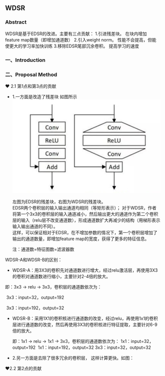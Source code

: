 ## WDSR
### Abstract
WDSR是基于EDSR的改进。主要有三点贡献：
1.引进残差块。 在块内增加feature map数量（即增加通道数）
2.引入weight norm。 性能不会提高，但能使更大的学习率加快训练
3.移除EDSR尾部沉余卷积。 提高学习的速度

### 一、Introduction

### 二、Proposal Method
❤️ 2.1 第1点和第3点的贡献
* 1.一方面是改造了残差块
  如图所示
  ![](https://raw.githubusercontent.com/YUTING0907/PicGo/main/img20230730165725.png)

  左图为EDSR的残差块，右图为WDSR的残差块。\
  EDSR两个卷积层的输入输出通道均相同（等矩形表示）；
  对于WDSR，作者将第一个3x3的卷积层的输入通道减小，然后输出更大的通道作为第二个卷积层的输入（relu层不改变通道数），形成通道数扩大再减少的结构（用梯形表示输入输出通道的不同）。\
  这样，可以保证相对于EDSR，在不增加参数的情况下，第一个卷积层增加了输出的通道数量，即增加feature map的宽度，获得了更多的特征信息。

  注：通道数=特征图数=滤波器数

WDSR-A和WDSR-B的区别：
 * WDSR-A：用3X3的卷积先对通道数进行增大，经过relu激活层，再使用3X3的卷积对通道数进行缩小，主要针对2-4倍的放大。

即：3x3 -> relu -> 3x3，卷积层的通道数依次为：

​ 3x3：input=32，output=192

​ 3x3：input=192，output=32

 * WDSR-B：采用1X1的卷积核进行通道数的改变，经过relu，再使用1x1的卷积层进行通道数的改变，然后再使用3X3的卷积核进行特征提取，主要针对6-9倍的放大。

   即：1x1 -> relu -> 1x1 -> 3x3，卷积层的通道数依次为：
​      1x1：input=32，output=192
​      1x1：input=192，output=32
​      3x3：input=32，output=32
  
* 2.另一方面是去除了很多冗余的卷积层，
  这样计算更快。如图：

❤️2.2 第2点的贡献




